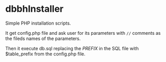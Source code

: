 # dbbhInstaller
Simple PHP installation scripts.

It get config.php file and ask user for its parameters with `//` comments as the fileds names of the parameters.

Then it execute db.sql replacing the $PREFIX$ in the SQL file with $table_prefix from the config.php file.
